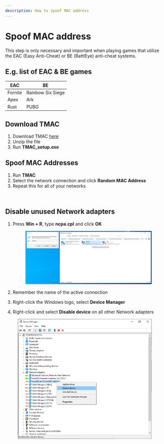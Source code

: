 ```yaml
---
description: How to spoof MAC address
---
```


# Spoof MAC address

This step is only necessary and important when playing games that utilize the EAC (Easy Anti-Cheat) or BE (BattlEye) anti-cheat systems.

## E.g. list of EAC & BE games&#x20;

| EAC     | BE                |
| ------- | ----------------- |
| Fornite | Rainbow Six Siege |
| Apex    | Ark               |
| Rust    | PUBG              |

## Download TMAC

1. Download TMAC [here](https://download.technitium.com/tmac/TMACv6.0.7\_Setup.zip)
2. Unzip the file&#x20;
3. Run **TMAC\_setup.exe**

## Spoof MAC Addresses

1. Run **TMAC**
2. Select the network connection and click **Random MAC Address**
3. Repeat this for all of your networks

<figure><img src="https://technitium.com/tmac/ScreenShot1.png" alt=""><figcaption></figcaption></figure>

## Disable unused Network adapters

1.  Press **Win + R**, type **ncpa.cpl** and click **OK**

    <figure><img src="../.gitbook/assets/Bild_2023-11-24_144543036.png" alt=""><figcaption></figcaption></figure>
2. Remember the name of the active connection
3. Right-click the Windows logo, select **Device Manager**
4. Right-click and select **Disable device** on all other Network adapters

<figure><img src="../.gitbook/assets/image (3).png" alt=""><figcaption></figcaption></figure>
